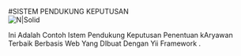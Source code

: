 #SISTEM PENDUKUNG KEPUTUSAN 
<br>
![N|Solid](https://dickynofriansyah.files.wordpress.com/2014/08/images-4.jpg)

Ini Adalah Contoh Istem Pendukung Keputusan Penentuan kAryawan Terbaik Berbasis Web Yang DIbuat Dengan Yii Framework .